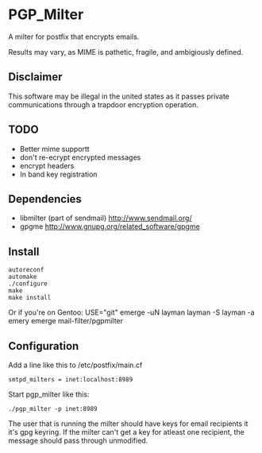 # PGP_Milter

A milter for postfix that encrypts emails. 

Results may vary, as MIME is pathetic, fragile, and ambigiously defined.


## Disclaimer
This software may be illegal in the united states as it passes private
communications through a trapdoor encryption operation.


## TODO
+ Better mime supportt
+ don't re-ecrypt encrypted messages
+ encrypt headers
+ In band key registration


## Dependencies
* libmilter (part of sendmail) http://www.sendmail.org/
* gpgme http://www.gnupg.org/related_software/gpgme


## Install

    autoreconf
    automake
    ./configure
    make
    make install

Or if you're on Gentoo:
    USE="git" emerge -uN layman
    layman -S
    layman -a emery
    emerge mail-filter/pgpmilter


## Configuration
Add a line like this to /etc/postfix/main.cf

    smtpd_milters = inet:localhost:8989

Start pgp_milter like this:

    ./pgp_milter -p inet:8989

The user that is running the milter should have keys for email
recipients it it's gpg keyring. If the milter can't get a key for
atleast one recipient, the message should pass through unmodified.
